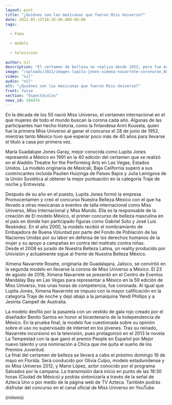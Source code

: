 ```yaml
---
layout: post
title: "¿Quiénes son las mexicanas que fueron Miss Universo?"
date: 2021-05-15T16:26:00.000-06:00
tags:
  
  - Fama
  
  - modelo
  
  - television
  
author: nil
description: "El certamen de belleza se realiza desde 1953, pero fue en 1991 cuando una concursante originaria de México se llevó la corona por primera vez. "
image: "/uploads/2021/images-lupita-jones-ximena-navarrete-coronaron_88_0_1664_1035.jpg"
video: "nil"
audio: "nil"
alt: "¿Quiénes son las mexicanas que fueron Miss Universo?"
front: false
section: "Espectáculos"
news_id: 184476
---
```


En la década de los 50 nació Miss Universo, el certamen internacional en el que mujeres de todo el mundo buscan la corona cada año. Algunas de las participantes han hecho historia, como la finlandesa Armi Kuusela, quien fue la primera Miss Universo al ganar el concurso el 28 de junio de 1952, mientras tanto México tuvo que esperar poco más de 40 años para llevarse el título a casa por primera vez. 

María Guadalupe Jones Garay, mejor conocida como Lupita Jones representó a México en 1991 en la 40 edición del certamen que se realizó en el Aladdin Theatre for the Performing Arts en Las Vegas, Estados Unidos. La modelo originaria de Mexicali, Baja California superó a sus contrincantes incluida Paulien Huizinga de Países Bajos y Julia Lemigova de la Unión Soviética al obtener la mejor puntuación en la categoría Traje de noche y Entrevista.

Después de su año en el puesto, Lupita Jones formó la empresa Promocertamen y creó el concurso Nuestra Belleza México con el que ha llevado a otras mexicanas a eventos de talla internacional como Miss Universo, Miss Internacional y Miss Mundo.  Ella es la responsable de la creación de El modelo México, el primer concurso de belleza masculina en el país en donde han participado figuras como Gabriel Soto y José Luis Reséndez.  En el año 2000, la modelo recibió el nombramiento de Embajadora de Buena Voluntad por parte del Fondo de Población de las Naciones Unidas por su labor en defensa de los derechos humanos de la mujer y su apoyo a campañas en contra del maltrato contra niñas.  
Desde el 2008 es jurado de Nuestra Belleza Latina, un reality producido por Univisión y actualmente sigue al frente de Nuestra Belleza México.

Ximena Navarrete Rosete, originaria de Guadalajara, Jalisco, se convirtió en la segunda modelo en llevarse la corona de Miss Universo a México. El 23 de agosto de 2018, Ximena Navarrete se presentó en el Centro de Eventos Mandalay Bay en Las Vegas para representar a México en la 59 edición de Miss Universo, tras unas horas de competencia, fue coronada. Al igual que Lupita Jones, Ximena Navarrete se impuso con la mayor calificación en la categoría Traje de noche y dejó abajo a la jamaiquina Yendi Phillips y a Jesinta Campell de Australia. 

La modelo desfiló por la pasarela con un vestido de gala rojo creado por el diseñador Benito Santos en honor al bicentenario de la Independencia de México. En la prueba final, la modelo fue cuestionada sobre su opinión sobre el uso no supervisado de internet en los jóvenes. 
Tras su reinado, Navarrete incursionó en la televisión, pues protagonizó en el 2013 la novela La Tempestad con la que ganó el premio People en Español por Mejor nuevo talento y una nominación a Chica que me quita el sueño de los Premios Juventud.  
 La final del certamen de belleza se llevará a cabo el próximo domingo 16 de mayo en Florida. Será conducido por Olivia Culpo, modelo estadunidense y ex Miss Universo 2012, y Mario López, actor conocido por el programa Salvados por la campana.  La transmisión dará inicio en punto de las 18:30 horas (Ciudad de México) y podrás sintonizarla a través de la señal de Azteca Uno o por medio de la página web de TV Azteca.  También podrás disfrutar del concurso en el canal oficial de Miss Universo en YouTube.

(milenio)